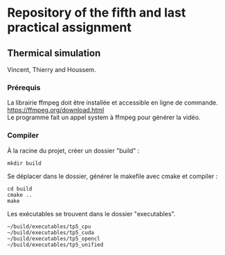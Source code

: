 # Repository of the fifth and last practical assignment
## Thermical simulation
Vincent, Thierry and Houssem.

### Prérequis
La librairie ffmpeg doit être installée et accessible en ligne de commande.  
https://ffmpeg.org/download.html  
Le programme fait un appel system à ffmpeg pour générer la vidéo.

### Compiler
À la racine du projet, créer un dossier "build" :
```
mkdir build
```
Se déplacer dans le dossier, générer le makefile avec cmake et compiler :
```
cd build
cmake ..
make
```
Les exécutables se trouvent dans le dossier "executables".
```
~/build/executables/tp5_cpu
~/build/executables/tp5_cuda
~/build/executables/tp5_opencl
~/build/executables/tp5_unified
```
